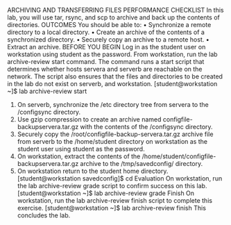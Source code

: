 ARCHIVING AND TRANSFERRING FILES 
PERFORMANCE CHECKLIST 
In this lab, you will use tar, rsync, and scp to archive and back up the contents of directories. 
OUTCOMES 
You should be able to: 
• Synchronize a remote directory to a local directory. 
• Create an archive of the contents of a synchronized directory. 
• Securely copy an archive to a remote host. 
• Extract an archive. 
BEFORE YOU BEGIN 
Log in as the student user on workstation using student as the password.
From workstation, run the lab archive-review start command. The command runs a start script that determines whether hosts servera and serverb are reachable on the network. The script also ensures that the files and directories to be created in the lab do not exist on serverb, and workstation. 
[student@workstation ~]$ lab archive-review start 
1. On serverb, synchronize the /etc directory tree from servera to the /configsync directory.
2. Use gzip compression to create an archive named configfile-backupservera.tar.gz with the contents of the /configsync directory.
3. Securely copy the /root/configfile-backup-servera.tar.gz archive file from serverb to the /home/student directory on workstation as the student user using student as the password.
4. On workstation, extract the contents of the /home/student/configfile-backupservera.tar.gz archive to the /tmp/savedconfig/ directory.
5. On workstation return to the student home directory.
[student@workstation savedconfig]$ cd 
Evaluation
 On workstation, run the lab archive-review grade script to confirm success on this lab. 
[student@workstation ~]$ lab archive-review grade 
Finish 
On workstation, run the lab archive-review finish script to complete this exercise. 
[student@workstation ~]$ lab archive-review finish 
This concludes the lab. 
